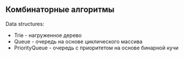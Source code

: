 ## Комбинаторные алгоритмы

Data structures:
- Trie - нагруженное дерево
- Queue - очередь на основе циклического массива
- PriorityQueue - очередь с приоритетом на основе бинарной кучи